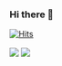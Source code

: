 ### Hi there 👋

<!--
**October7th/October7th** is a ✨ _special_ ✨ repository because its `README.md` (this file) appears on your GitHub profile.

Here are some ideas to get you started:

- 🔭 I’m currently working on ...
- 🌱 I’m currently learning ...
- 👯 I’m looking to collaborate on ...
- 🤔 I’m looking for help with ...
- 💬 Ask me about ...
- 📫 How to reach me: ...
- 😄 Pronouns: ...
- ⚡ Fun fact: ...
-->

[![Hits](https://hits.seeyoufarm.com/api/count/incr/badge.svg?url=https%3A%2F%2Fgithub.com%2Fgjbae1212%2Fhit-counter&count_bg=%23CBD9F0&title_bg=%23CBD9F0&icon=googlefit.svg&icon_color=%23FFDEDE&title=hits&edge_flat=false)](https://hits.seeyoufarm.com)


 <img align="center" src="https://github-readme-stats.vercel.app/api?username=October17th&show_icons=true&theme=swift" />

<a href="https://github.com/anuraghazra/convoychat">
 <img align="center" src="https://github-readme-stats.vercel.app/api/top-langs/?username=October17th&layout=compact" />
</a>
